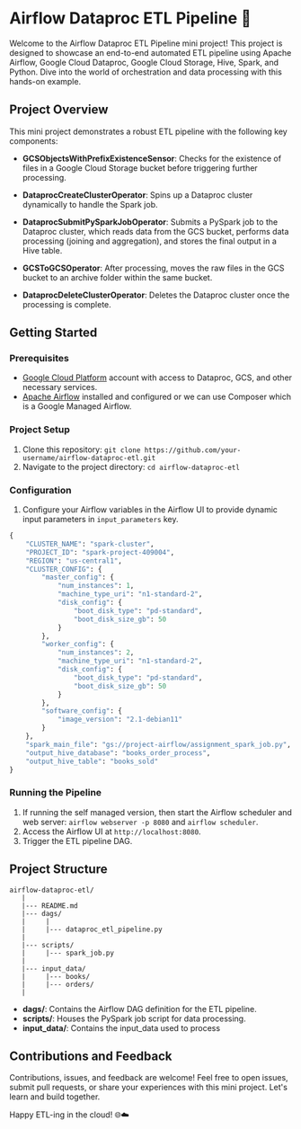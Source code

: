# Airflow Dataproc ETL Pipeline 🚀

Welcome to the Airflow Dataproc ETL Pipeline mini project! This project is designed to showcase an end-to-end automated ETL pipeline using Apache Airflow, Google Cloud Dataproc, Google Cloud Storage, Hive, Spark, and Python. Dive into the world of orchestration and data processing with this hands-on example.

## Project Overview

This mini project demonstrates a robust ETL pipeline with the following key components:

- **GCSObjectsWithPrefixExistenceSensor**: Checks for the existence of files in a Google Cloud Storage bucket before triggering further processing.

- **DataprocCreateClusterOperator**: Spins up a Dataproc cluster dynamically to handle the Spark job.

- **DataprocSubmitPySparkJobOperator**: Submits a PySpark job to the Dataproc cluster, which reads data from the GCS bucket, performs data processing (joining and aggregation), and stores the final output in a Hive table.

- **GCSToGCSOperator**: After processing, moves the raw files in the GCS bucket to an archive folder within the same bucket.

- **DataprocDeleteClusterOperator**: Deletes the Dataproc cluster once the processing is complete.

## Getting Started

### Prerequisites

- [Google Cloud Platform](https://cloud.google.com/) account with access to Dataproc, GCS, and other necessary services.
- [Apache Airflow](https://airflow.apache.org/) installed and configured or we can use Composer which is a Google Managed Airflow.

### Project Setup

1. Clone this repository: `git clone https://github.com/your-username/airflow-dataproc-etl.git`
2. Navigate to the project directory: `cd airflow-dataproc-etl`

### Configuration

1. Configure your Airflow variables in the Airflow UI to provide dynamic input parameters in `input_parameters` key.
```python
{
    "CLUSTER_NAME": "spark-cluster",
    "PROJECT_ID": "spark-project-409004",
    "REGION": "us-central1",
    "CLUSTER_CONFIG": {
        "master_config": {
            "num_instances": 1,
            "machine_type_uri": "n1-standard-2",
            "disk_config": {
                "boot_disk_type": "pd-standard",
                "boot_disk_size_gb": 50
            }
        },
        "worker_config": {
            "num_instances": 2,
            "machine_type_uri": "n1-standard-2",
            "disk_config": {
                "boot_disk_type": "pd-standard",
                "boot_disk_size_gb": 50
            }
        },
        "software_config": {
            "image_version": "2.1-debian11"
        }
    },
    "spark_main_file": "gs://project-airflow/assignment_spark_job.py",
    "output_hive_database": "books_order_process",
    "output_hive_table": "books_sold"
}
```


### Running the Pipeline

1. If running the self managed version, then start the Airflow scheduler and web server: `airflow webserver -p 8080` and `airflow scheduler`. 
2. Access the Airflow UI at `http://localhost:8080`.
3. Trigger the ETL pipeline DAG.

## Project Structure
```
airflow-dataproc-etl/
   |
   |--- README.md
   |--- dags/
   |     |
   |     |--- dataproc_etl_pipeline.py
   |
   |--- scripts/
   |     |--- spark_job.py
   |
   |--- input_data/
   |     |--- books/
   |     |--- orders/
   |

```

- **dags/**: Contains the Airflow DAG definition for the ETL pipeline.
- **scripts/**: Houses the PySpark job script for data processing.
- **input_data/**: Contains the input_data used to process

## Contributions and Feedback

Contributions, issues, and feedback are welcome! Feel free to open issues, submit pull requests, or share your experiences with this mini project. Let's learn and build together.

Happy ETL-ing in the cloud! 🌐☁️
